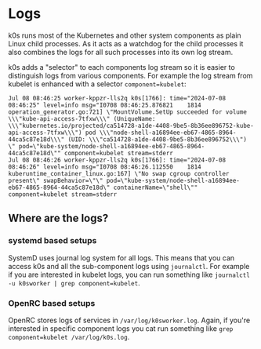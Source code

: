 # Logs

k0s runs most of the Kubernetes and other system components as plain Linux child processes. As it acts as a watchdog for the child processes it also combines the logs for all such processes into its own log stream.

k0s adds a "selector" to each components log stream so it is easier to distinguish logs from various components. For example the log stream from kubelet is enhanced with a selector `component=kubelet`:

```text
Jul 08 08:46:25 worker-kppzr-lls2q k0s[1766]: time="2024-07-08 08:46:25" level=info msg="I0708 08:46:25.876821    1814 operation_generator.go:721] \"MountVolume.SetUp succeeded for volume \\\"kube-api-access-7tfxw\\\" (UniqueName: \\\"kubernetes.io/projected/ca514728-a1de-4408-9be5-8b36ee896752-kube-api-access-7tfxw\\\") pod \\\"node-shell-a16894ee-eb67-4865-8964-44ca5c87e18d\\\" (UID: \\\"ca514728-a1de-4408-9be5-8b36ee896752\\\") \" pod=\"kube-system/node-shell-a16894ee-eb67-4865-8964-44ca5c87e18d\"" component=kubelet stream=stderr
Jul 08 08:46:26 worker-kppzr-lls2q k0s[1766]: time="2024-07-08 08:46:26" level=info msg="I0708 08:46:26.112550    1814 kuberuntime_container_linux.go:167] \"No swap cgroup controller present\" swapBehavior=\"\" pod=\"kube-system/node-shell-a16894ee-eb67-4865-8964-44ca5c87e18d\" containerName=\"shell\"" component=kubelet stream=stderr
```

## Where are the logs?

### systemd based setups

SystemD uses journal log system for all logs. This means that you can access k0s and all the sub-component logs using `journalctl`. For example if you are interested in kubelet logs, you can run something like `journalctl -u k0sworker | grep component=kubelet`.

### OpenRC based setups

OpenRC stores logs of services in `/var/log/k0sworker.log`. Again, if you're interested in specific component logs you cat run something like `grep component=kubelet /var/log/k0s.log`.
